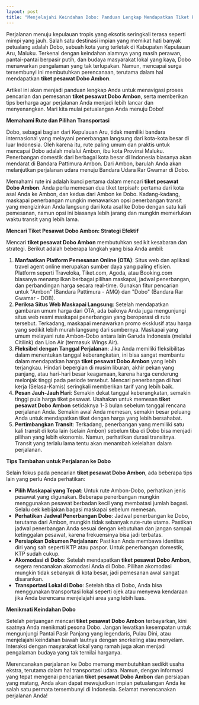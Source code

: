 ```yaml
---
layout: post
title: "Menjelajahi Keindahan Dobo: Panduan Lengkap Mendapatkan Tiket Pesawat Dobo Ambon"
---
```


Perjalanan menuju kepulauan tropis yang eksotis seringkali terasa seperti mimpi yang jauh. Salah satu destinasi impian yang memikat hati banyak petualang adalah Dobo, sebuah kota yang terletak di Kabupaten Kepulauan Aru, Maluku. Terkenal dengan keindahan alamnya yang masih perawan, pantai-pantai berpasir putih, dan budaya masyarakat lokal yang kaya, Dobo menawarkan pengalaman yang tak terlupakan. Namun, mencapai surga tersembunyi ini membutuhkan perencanaan, terutama dalam hal mendapatkan **tiket pesawat Dobo Ambon**.

Artikel ini akan menjadi panduan lengkap Anda untuk menavigasi proses pencarian dan pemesanan **tiket pesawat Dobo Ambon**, serta memberikan tips berharga agar perjalanan Anda menjadi lebih lancar dan menyenangkan. Mari kita mulai petualangan Anda menuju Dobo!

**Memahami Rute dan Pilihan Transportasi**

Dobo, sebagai bagian dari Kepulauan Aru, tidak memiliki bandara internasional yang melayani penerbangan langsung dari kota-kota besar di luar Indonesia. Oleh karena itu, rute paling umum dan praktis untuk mencapai Dobo adalah melalui Ambon, ibu kota Provinsi Maluku. Penerbangan domestik dari berbagai kota besar di Indonesia biasanya akan mendarat di Bandara Pattimura Ambon. Dari Ambon, barulah Anda akan melanjutkan perjalanan udara menuju Bandara Udara Rar Gwamar di Dobo.

Memahami rute ini adalah kunci pertama dalam mencari **tiket pesawat Dobo Ambon**. Anda perlu memesan dua tiket terpisah: pertama dari kota asal Anda ke Ambon, dan kedua dari Ambon ke Dobo. Kadang-kadang, maskapai penerbangan mungkin menawarkan opsi penerbangan transit yang mengizinkan Anda langsung dari kota asal ke Dobo dengan satu kali pemesanan, namun opsi ini biasanya lebih jarang dan mungkin memerlukan waktu transit yang lebih lama.

**Mencari Tiket Pesawat Dobo Ambon: Strategi Efektif**

Mencari **tiket pesawat Dobo Ambon** membutuhkan sedikit kesabaran dan strategi. Berikut adalah beberapa langkah yang bisa Anda ambil:

1.  **Manfaatkan Platform Pemesanan Online (OTA)**: Situs web dan aplikasi travel agent online merupakan sumber daya yang paling efisien. Platform seperti Traveloka, Tiket.com, Agoda, atau Booking.com biasanya menampilkan berbagai pilihan maskapai, jadwal penerbangan, dan perbandingan harga secara real-time. Gunakan fitur pencarian untuk "Ambon" (Bandara Pattimura - AMQ) dan "Dobo" (Bandara Rar Gwamar - DOB).
2.  **Periksa Situs Web Maskapai Langsung**: Setelah mendapatkan gambaran umum harga dari OTA, ada baiknya Anda juga mengunjungi situs web resmi maskapai penerbangan yang beroperasi di rute tersebut. Terkadang, maskapai menawarkan promo eksklusif atau harga yang sedikit lebih murah langsung dari sumbernya. Maskapai yang umum melayani rute Ambon-Dobo antara lain Garuda Indonesia (melalui Citilink) dan Lion Air (termasuk Wings Air).
3.  **Fleksibel dengan Tanggal Perjalanan**: Jika Anda memiliki fleksibilitas dalam menentukan tanggal keberangkatan, ini bisa sangat membantu dalam mendapatkan harga **tiket pesawat Dobo Ambon** yang lebih terjangkau. Hindari bepergian di musim liburan, akhir pekan yang panjang, atau hari-hari besar keagamaan, karena harga cenderung melonjak tinggi pada periode tersebut. Mencari penerbangan di hari kerja (Selasa-Kamis) seringkali memberikan tarif yang lebih baik.
4.  **Pesan Jauh-Jauh Hari**: Semakin dekat tanggal keberangkatan, semakin tinggi pula harga tiket pesawat. Usahakan untuk memesan **tiket pesawat Dobo Ambon** setidaknya 1-3 bulan sebelum tanggal rencana perjalanan Anda. Semakin awal Anda memesan, semakin besar peluang Anda untuk mendapatkan tiket dengan harga yang lebih bersahabat.
5.  **Pertimbangkan Transit**: Terkadang, penerbangan yang memiliki satu kali transit di kota lain (selain Ambon) sebelum tiba di Dobo bisa menjadi pilihan yang lebih ekonomis. Namun, perhatikan durasi transitnya. Transit yang terlalu lama tentu akan menambah kelelahan dalam perjalanan.

**Tips Tambahan untuk Perjalanan ke Dobo**

Selain fokus pada pencarian **tiket pesawat Dobo Ambon**, ada beberapa tips lain yang perlu Anda perhatikan:

*   **Pilih Maskapai yang Tepat**: Untuk rute Ambon-Dobo, perhatikan jenis pesawat yang digunakan. Beberapa penerbangan mungkin menggunakan pesawat berbadan kecil yang membatasi jumlah bagasi. Selalu cek kebijakan bagasi maskapai sebelum memesan.
*   **Perhatikan Jadwal Penerbangan Dobo**: Jadwal penerbangan ke Dobo, terutama dari Ambon, mungkin tidak sebanyak rute-rute utama. Pastikan jadwal penerbangan Anda sesuai dengan kebutuhan dan jangan sampai ketinggalan pesawat, karena frekuensinya bisa jadi terbatas.
*   **Persiapkan Dokumen Perjalanan**: Pastikan Anda membawa identitas diri yang sah seperti KTP atau paspor. Untuk penerbangan domestik, KTP sudah cukup.
*   **Akomodasi di Dobo**: Setelah mendapatkan **tiket pesawat Dobo Ambon**, segera rencanakan akomodasi Anda di Dobo. Pilihan akomodasi mungkin tidak sebanyak di kota besar, jadi pemesanan awal sangat disarankan.
*   **Transportasi Lokal di Dobo**: Setelah tiba di Dobo, Anda bisa menggunakan transportasi lokal seperti ojek atau menyewa kendaraan jika Anda berencana menjelajahi area yang lebih luas.

**Menikmati Keindahan Dobo**

Setelah perjuangan mencari **tiket pesawat Dobo Ambon** terbayarkan, kini saatnya Anda menikmati pesona Dobo. Jangan lewatkan kesempatan untuk mengunjungi Pantai Pasir Panjang yang legendaris, Pulau Dini, atau menjelajahi keindahan bawah lautnya dengan snorkeling atau menyelam. Interaksi dengan masyarakat lokal yang ramah juga akan menjadi pengalaman budaya yang tak ternilai harganya.

Merencanakan perjalanan ke Dobo memang membutuhkan sedikit usaha ekstra, terutama dalam hal transportasi udara. Namun, dengan informasi yang tepat mengenai pencarian **tiket pesawat Dobo Ambon** dan persiapan yang matang, Anda akan dapat mewujudkan impian petualangan Anda ke salah satu permata tersembunyi di Indonesia. Selamat merencanakan perjalanan Anda!

